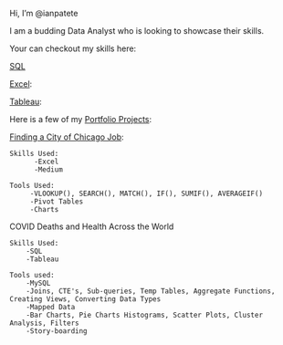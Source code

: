 Hi, I’m @ianpatete

I am a budding Data Analyst who is looking to showcase their skills. 

Your can checkout my skills here: 

[SQL](https://github.com/ianpatete/Skills/tree/main/SQL)

[Excel](https://github.com/ianpatete/Skills/tree/main/Excel):

[Tableau](https://github.com/ianpatete/Skills/tree/main/Tableau):

Here is a few of my [Portfolio Projects](https://github.com/ianpatete/Portfolio-Projects):

[Finding a City of Chicago Job](https://github.com/ianpatete/Skills/tree/main/SQL):


    Skills Used:
          -Excel
          -Medium
         
    Tools Used:
         -VLOOKUP(), SEARCH(), MATCH(), IF(), SUMIF(), AVERAGEIF()
         -Pivot Tables
         -Charts

COVID Deaths and Health Across the World

    Skills Used:
        -SQL
        -Tableau
    
    Tools used:
        -MySQL
        -Joins, CTE's, Sub-queries, Temp Tables, Aggregate Functions, Creating Views, Converting Data Types
        -Mapped Data
        -Bar Charts, Pie Charts Histograms, Scatter Plots, Cluster Analysis, Filters
        -Story-boarding
        



<!---
ianpatete/ianpatete is a ✨ special ✨ repository because its `README.md` (this file) appears on your GitHub profile.
You can click the Preview link to take a look at your changes.
--->
